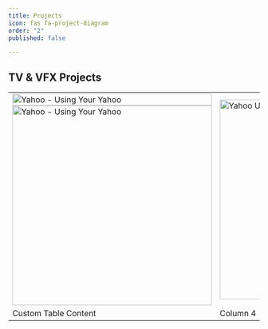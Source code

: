 ```yaml
---
title: Projects
icon: fas fa-project-diagram
order: "2"
published: false

---
```

<style>
.image {
    position: relative;
    width: 400px;
}

.image__img {
    display: block;
    width: 100%;
}

.image__overlay {
    position: absolute;
    top: 0;
    left: 0;
    width: 100%;
    height: 100%;
    background: rgba(0, 0, 0, 0.6);
    color: #ffffff;
    font-family: 'Quicksand', sans-serif;
    display: flex;
    flex-direction: column;
    align-items: center;
    justify-content: center;
    opacity: 0;
    transition: opacity 0.25s;
}

.image__overlay--blur {
    backdrop-filter: blur(5px);
}

.image__overlay--primary {
    background: #009578;
}

.image__overlay > * {
    transform: translateY(20px);
    transition: transform 0.25s;
}

.image__overlay:hover {
    opacity: 1;
}

.image__overlay:hover > * {
    transform: translateY(0);
}

.image__title {
    font-size: 2em;
    font-weight: bold;
}

.image__description {
    font-size: 1.25em;
    margin-top: 0.25em;
}
</style>
## TV & VFX Projects
<center>
<table>
<tbody>
	<tr>
		<td>
          <div class="image">
    <img class="image__img" src="https://res.cloudinary.com/felipenogueira3d-cloud/image/upload/v1568428023/yahoousingyouryahoo_yanb2s.jpg" alt="Yahoo - Using Your Yahoo">
    <div class="image__overlay image__overlay--primary">
        <div class="image__title"></div>
        <p class="image__description">
            Yahoo - Using Your Yahoo
        </p>
    </div>
</div>
          <a href="https://vimeo.com/manage/videos/32025413">
         <img alt="Yahoo - Using Your Yahoo" src="https://res.cloudinary.com/felipenogueira3d-cloud/image/upload/v1568428023/yahoousingyouryahoo_yanb2s.jpg"
         width=400/>
      	</a>
     	</td>
		<td> 
          <a href="https://vimeo.com/manage/videos/32025413">
         <img alt="Yahoo Using your Yahoo" src="https://res.cloudinary.com/felipenogueira3d-cloud/image/upload/v1568428023/yahoousingyouryahoo_yanb2s.jpg"
         width=400/>
      	</a>
     	</td>
	</tr>
	<tr>
		<td>Custom Table Content</td>
		<td>Column 4</td>
	</tr>
</tbody>
</table>
 </center>